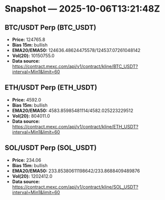 # Snapshot — 2025-10-06T13:21:48Z

## BTC/USDT Perp (BTC_USDT)
- **Price:** 124765.8
- **Bias 15m:** bullish
- **EMA20/EMA50:** 124636.48624475578/124537.07261048142
- **Vol(20):** 10150755.0
- **Data source:** https://contract.mexc.com/api/v1/contract/kline/BTC_USDT?interval=Min1&limit=60

## ETH/USDT Perp (ETH_USDT)
- **Price:** 4592.0
- **Bias 15m:** bullish
- **EMA20/EMA50:** 4583.85985481114/4582.025223229512
- **Vol(20):** 804011.0
- **Data source:** https://contract.mexc.com/api/v1/contract/kline/ETH_USDT?interval=Min1&limit=60

## SOL/USDT Perp (SOL_USDT)
- **Price:** 234.06
- **Bias 15m:** bullish
- **EMA20/EMA50:** 233.85380611198642/233.8688409489876
- **Vol(20):** 1202412.0
- **Data source:** https://contract.mexc.com/api/v1/contract/kline/SOL_USDT?interval=Min1&limit=60
